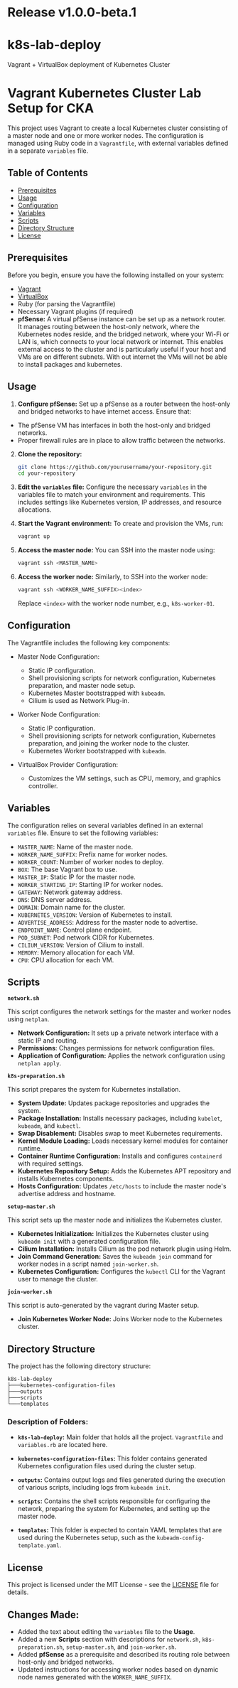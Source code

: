 # Release v1.0.0-beta.1

# k8s-lab-deploy
Vagrant + VirtualBox deployment of Kubernetes Cluster

# Vagrant Kubernetes Cluster Lab Setup for CKA 

This project uses Vagrant to create a local Kubernetes cluster consisting of a master node and one or more worker nodes. The configuration is managed using Ruby code in a `Vagrantfile`, with external variables defined in a separate `variables` file.

## Table of Contents
- [Prerequisites](#prerequisites)
- [Usage](#usage)
- [Configuration](#configuration)
- [Variables](#variables)
- [Scripts](#scripts)
- [Directory Structure](#directory-structure)
- [License](#license)

## Prerequisites

Before you begin, ensure you have the following installed on your system:

- [Vagrant](https://www.vagrantup.com/downloads)
- [VirtualBox](https://www.virtualbox.org/wiki/Downloads)
- Ruby (for parsing the Vagrantfile)
- Necessary Vagrant plugins (if required)
- **pfSense:** A virtual pfSense instance can be set up as a network router. It manages routing between the host-only network, where the Kubernetes nodes reside, and the bridged network, where your Wi-Fi or LAN is, which connects to your local network or internet. This enables external access to the cluster and is particularly useful if your host and VMs are on different subnets. With out internet the VMs will not be able to install packages and kubernetes.

## Usage

1. **Configure pfSense:** Set up  a pfSense as a router between the host-only and bridged networks to have internet access. Ensure that:

- The pfSense VM has interfaces in both the host-only and bridged networks.
- Proper firewall rules are in place to allow traffic between the networks.

2. **Clone the repository:**
   ```bash
   git clone https://github.com/yourusername/your-repository.git
   cd your-repository
   ```

3. **Edit the `variables` file:** Configure the necessary `variables` in the variables file to match your environment and requirements. This includes settings like Kubernetes version, IP addresses, and resource allocations.

4. **Start the Vagrant environment:** To create and provision the VMs, run:
   ```bash
   vagrant up
   ```

5. **Access the master node:** You can SSH into the master node using:
   ```bash
   vagrant ssh <MASTER_NAME>
   ```

6. **Access the worker node:** Similarly, to SSH into the worker node:
   ```bash
   vagrant ssh <WORKER_NAME_SUFFIX><index>
   ```
   Replace `<index>` with the worker node number, e.g., `k8s-worker-01`.

## Configuration

The Vagrantfile includes the following key components:

- Master Node Configuration:
    - Static IP configuration.
    - Shell provisioning scripts for network configuration, Kubernetes preparation, and master node setup.
    - Kubernetes Master bootstrapped with `kubeadm`.
    - Cilium is used as Network Plug-in.

- Worker Node Configuration:
    - Static IP configuration.
    - Shell provisioning scripts for network configuration, Kubernetes preparation, and joining the worker node to the cluster.
    - Kubernetes Worker bootstrapped with `kubeadm`.

- VirtualBox Provider Configuration:
    - Customizes the VM settings, such as CPU, memory, and graphics controller.

## Variables

The configuration relies on several variables defined in an external `variables` file. Ensure to set the following variables:

- `MASTER_NAME`: Name of the master node.
- `WORKER_NAME_SUFFIX`: Prefix name for worker nodes.
- `WORKER_COUNT`: Number of worker nodes to deploy.
- `BOX`: The base Vagrant box to use.
- `MASTER_IP`: Static IP for the master node.
- `WORKER_STARTING_IP`: Starting IP for worker nodes.
- `GATEWAY`: Network gateway address.
- `DNS`: DNS server address.
- `DOMAIN`: Domain name for the cluster.
- `KUBERNETES_VERSION`: Version of Kubernetes to install.
- `ADVERTISE_ADDRESS`: Address for the master node to advertise.
- `ENDPOINT_NAME`: Control plane endpoint.
- `POD_SUBNET`: Pod network CIDR for Kubernetes.
- `CILIUM_VERSION`: Version of Cilium to install.
- `MEMORY`: Memory allocation for each VM.
- `CPU`: CPU allocation for each VM.

## Scripts

**`network.sh`**

This script configures the network settings for the master and worker nodes using `netplan`.

- **Network Configuration:** It sets up a private network interface with a static IP and routing.
- **Permissions**: Changes permissions for network configuration files.
- **Application of Configuration:** Applies the network configuration using `netplan apply`.

**`k8s-preparation.sh`**

This script prepares the system for Kubernetes installation.

- **System Update:** Updates package repositories and upgrades the system.
- **Package Installation:** Installs necessary packages, including `kubelet`, `kubeadm`, and `kubectl`.
- **Swap Disablement:** Disables swap to meet Kubernetes requirements.
- **Kernel Module Loading:** Loads necessary kernel modules for container runtime.
- **Container Runtime Configuration:** Installs and configures `containerd` with required settings.
- **Kubernetes Repository Setup:** Adds the Kubernetes APT repository and installs Kubernetes components.
- **Hosts Configuration:** Updates `/etc/hosts` to include the master node's advertise address and hostname.

**`setup-master.sh`**

This script sets up the master node and initializes the Kubernetes cluster.

- **Kubernetes Initialization:** Initializes the Kubernetes cluster using `kubeadm init` with a generated configuration file.
- **Cilium Installation:** Installs Cilium as the pod network plugin using Helm.
- **Join Command Generation:** Saves the `kubeadm join` command for worker nodes in a script named `join-worker.sh`.
- **Kubernetes Configuration:** Configures the `kubectl` CLI for the Vagrant user to manage the cluster.

**`join-worker.sh`**

This script is auto-generated by the vagrant during Master setup.

- **Join Kubernetes Worker Node:** Joins Worker node to the Kubernetes cluster.

## Directory Structure
The project has the following directory structure:

    k8s-lab-deploy
    ├───kubernetes-configuration-files
    ├───outputs
    ├───scripts
    └───templates
    
### Description of Folders:
- **`k8s-lab-deploy`:** Main folder that holds all the project. `Vagrantfile` and `variables.rb` are located here.

- **`kubernetes-configuration-files`:** This folder contains generated Kubernetes configuration files used during the cluster setup.

- **`outputs`:** Contains output logs and files generated during the execution of various scripts, including logs from `kubeadm init`.

- **`scripts`:** Contains the shell scripts responsible for configuring the network, preparing the system for Kubernetes, and setting up the master node.

- **`templates`:** This folder is expected to contain YAML templates that are used during the Kubernetes setup, such as the `kubeadm-config-template.yaml`.

## License

This project is licensed under the MIT License - see the [LICENSE](LICENSE) file for details.

## Changes Made:

- Added the text about editing the `variables` file to the **Usage**.
- Added a new **Scripts** section with descriptions for `network.sh`, `k8s-preparation.sh`, `setup-master.sh`, and `join-worker.sh`.
- Added **pfSense** as a prerequisite and described its routing role between host-only and bridged networks.
- Updated instructions for accessing worker nodes based on dynamic node names generated with the `WORKER_NAME_SUFFIX`.